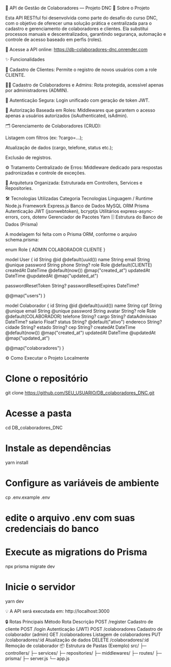 👥 API de Gestão de Colaboradores — Projeto DNC
🧩 Sobre o Projeto

Esta API RESTful foi desenvolvida como parte do desafio do curso DNC, com o objetivo de oferecer uma solução prática e centralizada para o cadastro e gerenciamento de colaboradores e clientes.
Ela substitui processos manuais e descentralizados, garantindo segurança, automação e controle de acesso baseado em perfis (roles).

🔗 Acesse a API online:
https://db-colaboradores-dnc.onrender.com

✨ Funcionalidades

👤 Cadastro de Clientes:
Permite o registro de novos usuários com a role CLIENTE.

🧑‍💼 Cadastro de Colaboradores e Admins:
Rota protegida, acessível apenas por administradores (ADMIN).

🔐 Autenticação Segura:
Login unificado com geração de token JWT.

🧱 Autorização Baseada em Roles:
Middlewares que garantem o acesso apenas a usuários autorizados (isAuthenticated, isAdmin).

🗂️ Gerenciamento de Colaboradores (CRUD):

Listagem com filtros (ex: ?cargo=...);

Atualização de dados (cargo, telefone, status etc.);

Exclusão de registros.

⚙️ Tratamento Centralizado de Erros:
Middleware dedicado para respostas padronizadas e controle de exceções.

🧭 Arquitetura Organizada:
Estruturada em Controllers, Services e Repositories.

🛠️ Tecnologias Utilizadas
Categoria Tecnologias
Linguagem / Runtime Node.js
Framework Express.js
Banco de Dados MySQL
ORM Prisma
Autenticação JWT (jsonwebtoken), bcryptjs
Utilitários express-async-errors, cors, dotenv
Gerenciador de Pacotes Yarn
🗄️ Estrutura do Banco de Dados (Prisma)

A modelagem foi feita com o Prisma ORM, conforme o arquivo schema.prisma:

enum Role {
ADMIN
COLABORADOR
CLIENTE
}

model User {
id String @id @default(uuid())
name String
email String @unique
password String
phone String?
role Role @default(CLIENTE)
createdAt DateTime @default(now()) @map("created_at")
updatedAt DateTime @updatedAt @map("updated_at")

passwordResetToken String?
passwordResetExpires DateTime?

@@map("users")
}

model Colaborador {
id String @id @default(uuid())
name String
cpf String @unique
email String @unique
password String
avatar String?
role Role @default(COLABORADOR)
telefone String?
cargo String?
dataAdmissao DateTime?
salario Float?
status String? @default("ativo")
endereco String?
cidade String?
estado String?
cep String?
createdAt DateTime @default(now()) @map("created_at")
updatedAt DateTime @updatedAt @map("updated_at")

@@map("colaboradores")
}

⚙️ Como Executar o Projeto Localmente

# Clone o repositório

git clone https://github.com/SEU_USUARIO/DB_colaboradores_DNC.git

# Acesse a pasta

cd DB_colaboradores_DNC

# Instale as dependências

yarn install

# Configure as variáveis de ambiente

cp .env.example .env

# edite o arquivo .env com suas credenciais do banco

# Execute as migrations do Prisma

npx prisma migrate dev

# Inicie o servidor

yarn dev

💡 A API será executada em:
http://localhost:3000

🔒 Rotas Principais
Método Rota Descrição
POST /register Cadastro de cliente
POST /login Autenticação (JWT)
POST /colaboradores Cadastro de colaborador (admin)
GET /colaboradores Listagem de colaboradores
PUT /colaboradores/:id Atualização de dados
DELETE /colaboradores/:id Remoção de colaborador
📦 Estrutura de Pastas (Exemplo)
src/
├─ controllers/
├─ services/
├─ repositories/
├─ middlewares/
├─ routes/
├─ prisma/
├─ server.js
└─ app.js
